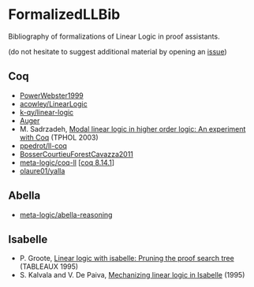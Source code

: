 # FormalizedLLBib

Bibliography of formalizations of Linear Logic in proof assistants.

(do not hesitate to suggest additional material by opening an [issue](https://github.com/ComputerAidedLL/FormalizedLLBib/issues))

## Coq

* [PowerWebster1999](https://github.com/ComputerAidedLL/PowerWebster_ILL)
* [acowley/LinearLogic](https://github.com/acowley/LinearLogic)
* [k-qy/linear-logic](https://github.com/k-qy/linear-logic)
* [Auger](https://github.com/ComputerAidedLL/Auger_LinearLogic)
* M. Sadrzadeh, [Modal linear logic in higher order logic: An experiment with Coq](https://eprints.soton.ac.uk/261814/1/tphols03.pdf) (TPHOL 2003)
* [ppedrot/ll-coq](https://github.com/ppedrot/ll-coq)
* [BosserCourtieuForestCavazza2011](https://github.com/ComputerAidedLL/BosserCourtieuForestCavazza_NarrativesCoq)
* [meta-logic/coq-ll](https://github.com/meta-logic/coq-ll) [[coq 8.14.1](https://github.com/ComputerAidedLL/coq-ll)]
* [olaure01/yalla](https://github.com/olaure01/yalla)

## Abella

* [meta-logic/abella-reasoning](https://github.com/meta-logic/abella-reasoning)

## Isabelle

* P. Groote, [Linear logic with isabelle: Pruning the proof search tree](http://dx.doi.org/10.1007/3-540-59338-1_41) (TABLEAUX 1995)
* S. Kalvala and V. De Paiva, [Mechanizing linear logic in Isabelle](https://www.cl.cam.ac.uk/~lp15/papers/Workshop/papers/kalvala-linear.pdf) (1995)
